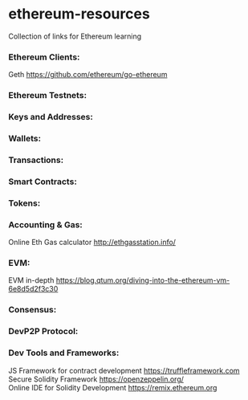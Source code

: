 # ethereum-resources
Collection of links for Ethereum learning

### Ethereum Clients:   
Geth https://github.com/ethereum/go-ethereum  
### Ethereum Testnets:  
### Keys and Addresses:  
### Wallets:  
### Transactions:  
### Smart Contracts:  
### Tokens:  
### Accounting & Gas:  
Online Eth Gas calculator http://ethgasstation.info/  
### EVM: 
EVM in-depth https://blog.qtum.org/diving-into-the-ethereum-vm-6e8d5d2f3c30  
### Consensus:  
### DevP2P Protocol:  
### Dev Tools and Frameworks:  
JS Framework for contract development https://truffleframework.com  
Secure Solidity Framework https://openzeppelin.org/  
Online IDE for Solidity Development https://remix.ethereum.org
